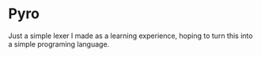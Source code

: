 # Pyro

Just a simple lexer I made as a learning experience, hoping to turn this into a simple programing language.
